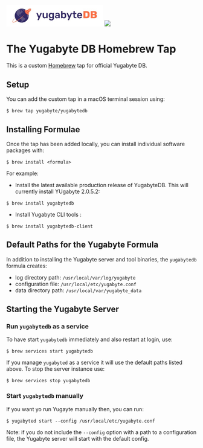 <img src="https://github.com/yugabyte/yugabyte-db/raw/master/architecture/images/ybDB_horizontal.jpg" width="256"/> <img src="https://brew.sh/assets/img/homebrew-256x256.png" height="72">

# The Yugabyte DB Homebrew Tap

This is a custom [Homebrew](https://brew.sh) tap for official Yugabyte DB.

## Setup

You can add the custom tap in a macOS terminal session using:

```
$ brew tap yugabyte/yugabytedb
```

## Installing Formulae

Once the tap has been added locally, you can install individual software packages with:

```
$ brew install <formula>
```

For example:

 * Install the latest available production release of YugabyteDB. This will currently install YUgabyte 2.0.5.2:
 ```
 $ brew install yugabytedb
 ```

 * Install Yugabyte CLI tools :
 ```
 $ brew install yugabytedb-client
 ```

## Default Paths for the Yugabyte Formula

In addition to installing the Yugabyte server and tool binaries, the `yugabytedb` formula creates:

 * log directory path: `/usr/local/var/log/yugabyte`
 * configuration file: `/usr/local/etc/yugabyte.conf`
 * data directory path: `/usr/local/var/yugabyte_data`

## Starting the Yugabyte Server

### Run `yugabytedb` as a service

To have start `yugabytedb` immediately and also restart at login, use:

```
$ brew services start yugabytedb
```
If you manage `yugabyted` as a service it will use the default paths listed above. To stop the server instance use:

```
$ brew services stop yugabytedb
```

### Start `yugabytedb` manually

If you want yo run Yugayte manually then, you can run:

```
$ yugabyted start --config /usr/local/etc/yugabyte.conf
```
Note: if you do not include the `--config` option with a path to a configuration file, the Yugabyte server will start with the default config.
